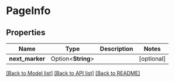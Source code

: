# PageInfo

## Properties

Name | Type | Description | Notes
------------ | ------------- | ------------- | -------------
**next_marker** | Option<**String**> |  | [optional]

[[Back to Model list]](../README.md#documentation-for-models) [[Back to API list]](../README.md#documentation-for-api-endpoints) [[Back to README]](../README.md)


